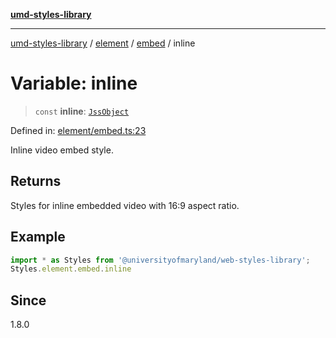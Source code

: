 [**umd-styles-library**](../../../../README.md)

***

[umd-styles-library](../../../../modules.md) / [element](../../../README.md) / [embed](../README.md) / inline

# Variable: inline

> `const` **inline**: [`JssObject`](../../../../utilities/namespaces/transform/type-aliases/JssObject.md)

Defined in: [element/embed.ts:23](https://github.com/UMD-Digital/design-system/blob/ada30a44686a89a90941bbd44a6f156101fc9b44/packages/styles/source/element/embed.ts#L23)

Inline video embed style.

## Returns

Styles for inline embedded video with 16:9 aspect ratio.

## Example

```typescript
import * as Styles from '@universityofmaryland/web-styles-library';
Styles.element.embed.inline
```

## Since

1.8.0
